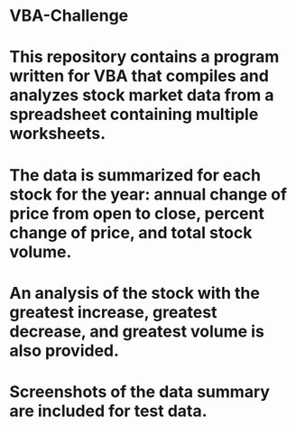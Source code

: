 # VBA-Challenge

# This repository contains a program written for VBA that compiles and analyzes stock market data from a spreadsheet containing multiple worksheets.

# The data is summarized for each stock for the year: annual change of price from open to close, percent change of price, and total stock volume.

# An analysis of the stock with the greatest increase, greatest decrease, and greatest volume is also provided.

# Screenshots of the data summary are included for test data.
